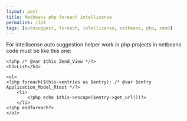 ```yaml
---
layout: post
title: Netbeans php foreach intellisense
permalink: /354
tags: [autosuggest, foreach, intellisense, netbeans, php, zend]
---
```


For intellisense auto suggestion helper work in php projects in netbeans code
must be like this one:


    <?php /* @var $this Zend_View */?>
    <h3>List</h3>

    <ol>
    <?php foreach($this->entries as $entry): /* @var $entry Application_Model_Rtest */?>
        <li>
            <?php echo $this->escape($entry->get_url())?>
        </li>
    <?php endforeach?>
    </ol>

